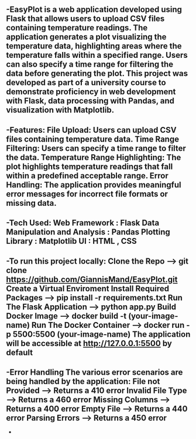 
-EasyPlot is a web application developed using Flask that allows users to upload CSV files containing temperature readings.
The application generates a plot visualizing the temperature data, highlighting areas where the temperature falls within a specified range.
Users can also specify a time range for filtering the data before generating the plot.
This project was developed as part of a university course to demonstrate proficiency in web development with Flask, data processing with Pandas, and visualization with Matplotlib.
-

-Features:
File Upload: Users can upload CSV files containing temperature data.
Time Range Filtering: Users can specify a time range to filter the data.
Temperature Range Highlighting: The plot highlights temperature readings that fall within a predefined acceptable range.
Error Handling: The application provides meaningful error messages for incorrect file formats or missing data.
-

-Tech Used:
Web Framework : Flask
Data Manipulation and Analysis : Pandas
Plotting Library : Matplotlib
UI : HTML , CSS
-

-To run this project locally:
Clone the Repo --> git clone https://github.com/GiannisMand/EasyPlot.git
Create a Virtual Enviroment
Install Required Packages --> pip install -r requirements.txt
Run The Flask Application --> python app.py
Build Docker Image --> docker build -t (your-image-name)
Run The Docker Container --> docker run -p 5500:5500 (your-image-name)
The application will be accessible at http://127.0.0.1:5500 by default
-

-Error Handling
The various error scenarios are being handled by the application:
File not Provided --> Returns a 410 error 
Invalid File Type --> Returns a 460 error
Missing Columns   --> Returns a 400 error 
Empty File        --> Returns a 440 error
Parsing Errors    --> Returns a 450 error
-
-
